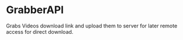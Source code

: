 # GrabberAPI
Grabs Videos download link and upload them to server for later remote access for direct download. 
